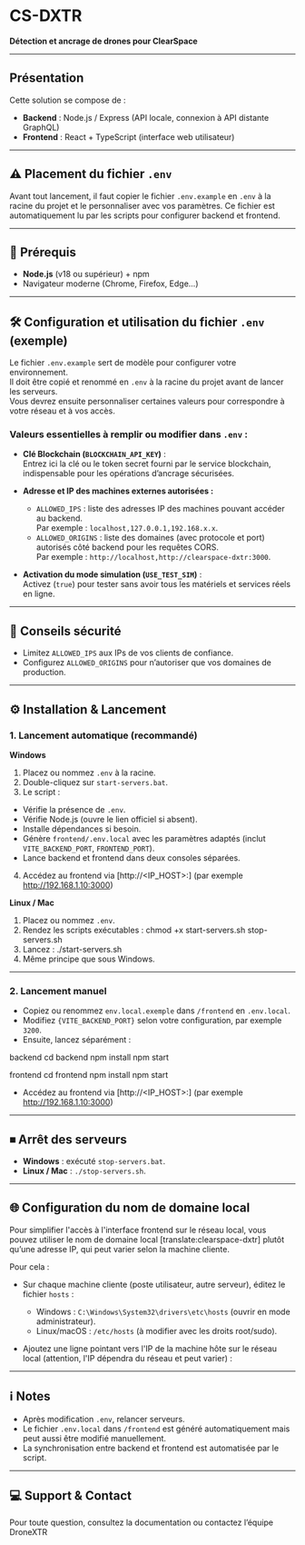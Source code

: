 # CS-DXTR
**Détection et ancrage de drones pour ClearSpace**

---

## Présentation

Cette solution se compose de :
- **Backend** : Node.js / Express (API locale, connexion à API distante GraphQL)
- **Frontend** : React + TypeScript (interface web utilisateur)

---

## ⚠️ Placement du fichier `.env`

Avant tout lancement, il faut copier le fichier `.env.example` en `.env` à la racine du projet et le personnaliser avec vos paramètres.
Ce fichier est automatiquement lu par les scripts pour configurer backend et frontend.

---

## 🚀 Prérequis

- **Node.js** (v18 ou supérieur) + npm
- Navigateur moderne (Chrome, Firefox, Edge...)

---

## 🛠 Configuration et utilisation du fichier `.env` (exemple)

Le fichier `.env.example` sert de modèle pour configurer votre environnement.  
Il doit être copié et renommé en `.env` à la racine du projet avant de lancer les serveurs.  
Vous devrez ensuite personnaliser certaines valeurs pour correspondre à votre réseau et à vos accès.

### Valeurs essentielles à remplir ou modifier dans `.env` :

- **Clé Blockchain (`BLOCKCHAIN_API_KEY`)** :  
  Entrez ici la clé ou le token secret fourni par le service blockchain, indispensable pour les opérations d’ancrage sécurisées.

- **Adresse et IP des machines externes autorisées :**  
  - `ALLOWED_IPS` : liste des adresses IP des machines pouvant accéder au backend.  
    Par exemple : `localhost,127.0.0.1,192.168.x.x`.
  - `ALLOWED_ORIGINS` : liste des domaines (avec protocole et port) autorisés côté backend pour les requêtes CORS.  
    Par exemple : `http://localhost,http://clearspace-dxtr:3000`.

- **Activation du mode simulation (`USE_TEST_SIM`)** :  
  Activez (`true`) pour tester sans avoir tous les matériels et services réels en ligne.  

---

## 🔑 Conseils sécurité

- Limitez `ALLOWED_IPS` aux IPs de vos clients de confiance.
- Configurez `ALLOWED_ORIGINS` pour n’autoriser que vos domaines de production.

---

## ⚙️ Installation & Lancement

### 1. Lancement automatique (recommandé)

**Windows**

1. Placez ou nommez `.env` à la racine.
2. Double-cliquez sur `start-servers.bat`.
3. Le script :
 - Vérifie la présence de `.env`.
 - Vérifie Node.js (ouvre le lien officiel si absent).
 - Installe dépendances si besoin.
 - Génère `frontend/.env.local` avec les paramètres adaptés (inclut `VITE_BACKEND_PORT`, `FRONTEND_PORT`).
 - Lance backend et frontend dans deux consoles séparées.
4. Accédez au frontend via [http://<IP_HOST>:<PORT>] (par exemple http://192.168.1.10:3000)

**Linux / Mac**

1. Placez ou nommez `.env`.
2. Rendez les scripts exécutables :
chmod +x start-servers.sh stop-servers.sh
3. Lancez :
./start-servers.sh
4. Même principe que sous Windows.

---

### 2. Lancement manuel

- Copiez ou renommez `env.local.exemple` dans `/frontend` en `.env.local`.
- Modifiez `{VITE_BACKEND_PORT}` selon votre configuration, par exemple `3200`.
- Ensuite, lancez séparément :

backend
cd backend
npm install
npm start

frontend
cd frontend
npm install
npm start

- Accédez au frontend via [http://<IP_HOST>:<PORT>] (par exemple http://192.168.1.10:3000)

---

## ⏹ Arrêt des serveurs

- **Windows** : exécuté `stop-servers.bat`.
- **Linux / Mac** : `./stop-servers.sh`.

---

## 🌐 Configuration du nom de domaine local

Pour simplifier l'accès à l'interface frontend sur le réseau local, vous pouvez utiliser le nom de domaine local [translate:clearspace-dxtr] plutôt qu’une adresse IP, qui peut varier selon la machine cliente.

Pour cela :

- Sur chaque machine cliente (poste utilisateur, autre serveur), éditez le fichier `hosts` :
  - Windows : `C:\Windows\System32\drivers\etc\hosts` (ouvrir en mode administrateur).  
  - Linux/macOS : `/etc/hosts` (à modifier avec les droits root/sudo).

- Ajoutez une ligne pointant vers l'IP de la machine hôte sur le réseau local (attention, l'IP dépendra du réseau et peut varier) :
---

## ℹ️ Notes

- Après modification `.env`, relancer serveurs.
- Le fichier `.env.local` dans `/frontend` est généré automatiquement mais peut aussi être modifié manuellement.
- La synchronisation entre backend et frontend est automatisée par le script.

---

## 💻 Support & Contact

Pour toute question, consultez la documentation ou contactez l’équipe DroneXTR